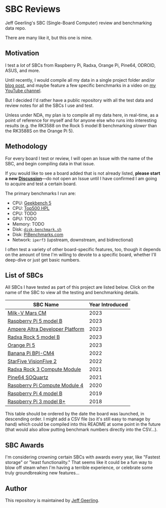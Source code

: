 # SBC Reviews

Jeff Geerling's SBC (Single-Board Computer) review and benchmarking data repo.

There are many like it, but this one is mine.

## Motivation

I test a _lot_ of SBCs from Raspberry Pi, Radxa, Orange Pi, Pine64, ODROID, ASUS, and more.

Until recently, I would compile all my data in a single project folder and/or [blog post](https://www.jeffgeerling.com/tags/sbc), and maybe feature a few specific benchmarks in a video on [my YouTube channel](https://www.youtube.com/c/JeffGeerling).

But I decided I'd rather have a public repository with all the test data and review notes for all the SBCs I use and test.

Unless under NDA, my plan is to compile all my data here, in real-time, as a point of reference for myself and for anyone else who runs into interesting results (e.g. the RK3588 on the Rock 5 model B benchmarking _slower_ than the RK3588S on the Orange Pi 5).

## Methodology

For every board I test or review, I will open an Issue with the name of the SBC, and begin compiling data in that issue.

If you would like to see a board added that is not already listed, **please start a new [Discussion](https://github.com/geerlingguy/sbc-reviews/discussions)**—do not open an Issue until I have confirmed I am going to acquire and test a certain board.

The primary benchmarks I run are:

  - CPU: [Geekbench 5](https://www.geekbench.com/download/)
  - CPU: [Top500 HPL](https://github.com/geerlingguy/top500-benchmark)
  - CPU: TODO
  - GPU: TODO
  - Memory: TODO
  - Disk: [`disk-benchmark.sh`](https://github.com/geerlingguy/pi-cluster/blob/master/benchmarks/disk-benchmark.sh)
  - Disk: [PiBenchmarks.com](https://pibenchmarks.com)
  - Network: `iperf3` (upstream, downstream, and bidirectional)

I often test a variety of other board-specific features, too, though it depends on the amount of time I'm willing to devote to a specific board, whether I'll deep-dive or just get basic numbers.

## List of SBCs

All SBCs I have tested as part of this project are listed below. Click on the name of the SBC to view all the testing and benchmarking details.

| SBC Name | Year Introduced |
| --- | --- |
| [Milk-V Mars CM](https://github.com/geerlingguy/sbc-reviews/issues/22) | 2023 |
| [Raspberry Pi 5 model B](https://github.com/geerlingguy/sbc-reviews/issues/21) | 2023 |
| [Ampere Altra Developer Platform](https://github.com/geerlingguy/sbc-reviews/issues/19) | 2023 |
| [Radxa Rock 5 model B](https://github.com/geerlingguy/sbc-reviews/issues/3) | 2023 |
| [Orange Pi 5](https://github.com/geerlingguy/sbc-reviews/issues/5) | 2023 |
| [Banana Pi BPI-CM4](https://github.com/geerlingguy/sbc-reviews/issues/11) | 2022 |
| [StarFive VisionFive 2](https://github.com/geerlingguy/sbc-reviews/issues/10) | 2022 |
| [Radxa Rock 3 Compute Module](https://github.com/geerlingguy/sbc-reviews/issues/15) | 2021 |
| [Pine64 SOQuartz](https://github.com/geerlingguy/sbc-reviews/issues/7) | 2021 |
| [Raspberry Pi Compute Module 4](https://github.com/geerlingguy/sbc-reviews/issues/8) | 2020 |
| [Raspberry Pi 4 model B](https://github.com/geerlingguy/sbc-reviews/issues/4) | 2019 |
| [Raspberry Pi 3 model B+](https://github.com/geerlingguy/sbc-reviews/issues/16) | 2018 |

This table should be ordered by the date the board was launched, in descending order. I might add a CSV file (so it's still easy to manage by hand) which could be compiled into this README at some point in the future (that would also allow putting benchmark numbers directly into the CSV...).

## SBC Awards

I'm considering crowning certain SBCs with awards every year, like "Fastest storage" or "least functionality." That seems like it could be a fun way to blow off steam when I'm having a terrible experience, or celebrate some truly groundbreaking new features...

## Author

This repository is maintained by [Jeff Geerling](https://www.jeffgeerling.com).
